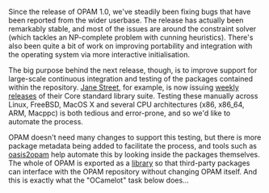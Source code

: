 Since the release of OPAM 1.0, we've steadily been fixing bugs that have been
reported from the wider userbase.  The release has actually been remarkably
stable, and most of the issues are around the constraint solver (which tackles
an NP-complete problem with cunning heuristics).  There's also been quite a bit
of work on improving portability and integration with the operating system via
more interactive initialisation.

The big purpose behind the next release, though, is to improve support for
large-scale continuous integration and testing of the packages contained within
the repository.  [Jane Street](http://ocaml.janestreet.com), for example, is
now issuing [weekly releases](https://github.com/OCamlPro/opam-repository/pull/506) of their Core
standard library suite.  Testing these manually across Linux, FreeBSD, MacOS X
and several CPU architectures (x86, x86_64, ARM, Macppc) is both tedious and
error-prone, and so we'd like to automate the process.

OPAM doesn't need many changes to support this testing, but there is more
package metadata being added to facilitate the process, and tools such as
[oasis2opam](http://opam.ocamlpro.com/pkg/oasis2opam.0.2.4.html) help automate
this by looking inside the packages themselves.  The whole of OPAM is exported
as a [library](http://opam.ocamlpro.com/pkg/opam-lib.1.0.0.html) so that third-party
packages can interface with the OPAM repository without changing OPAM itself.
And this is exactly what the "OCamelot" task below does...
